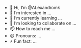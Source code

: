 - 👋 Hi, I’m @ALexandromk
- 👀 I’m interested in ...
- 🌱 I’m currently learning ...
- 💞️ I’m looking to collaborate on ...
- 📫 How to reach me ...
- 😄 Pronouns: ...
- ⚡ Fun fact: ...

<!---
ALexandromk/ALexandromk is a ✨ special ✨ repository because its `README.md` (this file) appears on your GitHub profile.
You can click the Preview link to take a look at your changes.
--->
